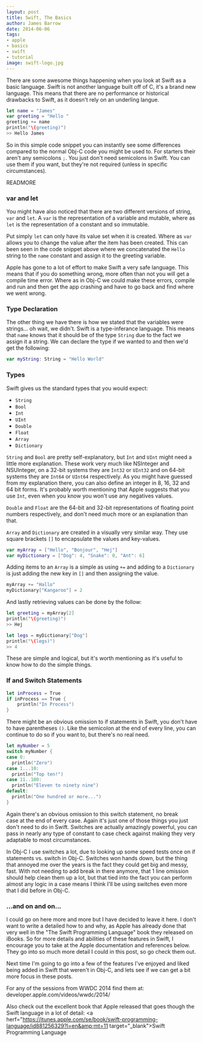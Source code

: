 ```yaml
---
layout: post
title: Swift, The Basics
author: James Barrow
date: 2014-06-06
tags:
- apple
- basics
- swift
- tutorial
image: swift-logo.jpg
---
```


There are some awesome things happening when you look at Swift as a basic language. Swift is not another language built off of C, it's a brand new language. This means that there are no performance or historical drawbacks to Swift, as it doesn't rely on an underling langue.

```swift
let name = "James"
var greeting = "Hello "
greeting += name
println("\(greeting)")
>> Hello James
```

So in this simple code snippet you can instantly see some differences compared to the normal Obj-C code you might be used to. For starters their aren't any semicolons `;`. You just don't need semicolons in Swift. You can use them if you want, but they're not required (unless in specific circumstances).

READMORE

### var and let

You might have also noticed that there are two different versions of string, `var` and `let`. A `var` is the representation of a variable and mutable, where as `let` is the representation of a constant and so immutable.

Put simply `let` can only have its value set when it is created. Where as `var` allows you to change the value after the item has been created. This can been seen in the code snippet above where we concatenated the `Hello` string to the `name` constant and assign it to the greeting variable.

Apple has gone to a lot of effort to make Swift a very safe language. This means that if you do something wrong, more often than not you will get a compile time error. Where as in Obj-C we could make these errors, compile and run and then get the app crashing and have to go back and find where we went wrong.

### Type Declaration

The other thing we have there is how we stated that the variables were strings... oh wait, we didn't. Swift is a type-inferance language. This means that `name` knows that it should be of the type `String` due to the fact we assign it a string. We can declare the type if we wanted to and then we'd get the following:

```swift
var myString: String = "Hello World"
```

### Types

Swift gives us the standard types that you would expect:

- `String`
- `Bool`
- `Int`
- `UInt`
- `Double`
- `Float`
- `Array`
- `Dictionary`

`String` and `Bool` are pretty self-explanatory, but `Int` and `UInt` might need a little more explanation. These work very much like NSInteger and NSUInteger, on a 32-bit systems they are `Int32` or `UInt32` and on 64-bit systems they are `Int64` or `UInt64` respectively. As you might have guessed from my explanation there, you can also define an integer in 8, 16, 32 and 64 bit forms. It's probably worth mentioning that Apple suggests that you use `Int`, even when you know you won't use any negatives values.

`Double` and `Float` are the 64-bit and 32-bit representations of floating point numbers respectively, and don't need much more or an explanation than that.

`Array` and `Dictionary` are created in a visually very similar way. They use square brackets `[]` to encapsulate the values and key-values.

```swift
var myArray = ["Hello", "Bonjour", "Hej"]
var myDictionary = ["Dog": 4, "Snake": 0, "Ant": 6]
```

Adding items to an `Array` is a simple as using `+=` and adding to a `Dictionary` is just adding the new key in `[]` and then assigning the value.

```swift
myArray += "Hallo"
myDictionary["Kangaroo"] = 2
```

And lastly retrieving values can be done by the follow:

```swift
let greeting = myArray[2]
println("\(greeting)")
>> Hej

let legs = myDictionary["Dog"]
println("\(legs)")
>> 4
```

These are simple and logical, but it's worth mentioning as it's useful to know how to do the simple things.

### If and Switch Statements

```swift
let inProcess = True
if inProcess == True {
	println("In Process")
}
```

There might be an obvious omission to if statements in Swift, you don't have to have parentheses `()`. Like the semicolon at the end of every line, you can continue to do so if you want to, but there's no real need.

```swift
let myNumber = 5
switch myNumber {
case 0:
  println("Zero")
case 1...10:
  println("Top ten!")
case 11..100:
  println("Eleven to ninety nine")
default:
  println("One hundred or more...")
}
```

Again there's an obvious omission to this switch statement, no break case at the end of every case. Again it's just one of those things you just don't need to do in Swift. Switches are actually amazingly powerful, you can pass in nearly any type of constant to case check against making they very adaptable to most circumstances.

In Obj-C I use switches a lot, due to looking up some speed tests once on if statements vs. switch in Obj-C. Switches won hands down, but the thing that annoyed me over the years is the fact they could get big and messy, fast. With not needing to add break in there anymore, that 1 line omission should help clean them up a lot, but that tied into the fact you can perform almost any logic in a case means I think I'll be using switches even more that I did before in Obj-C.

### ...and on and on...

I could go on here more and more but I have decided to leave it here. I don't want to write a detailed how to and why, as Apple has already done that very well in the "The Swift Programming Language" book they released on iBooks. So for more details and abilities of these features in Swift, I encourage you to take at the Apple documentation and references below. They go into so much more detail I could in this post, so go check them out.

Next time I'm going to go into a few of the features I've enjoyed and liked being added in Swift that weren't in Obj-C, and lets see if we can get a bit more focus in these posts.

For any of the sessions from WWDC 2014 find them at: <a herf="https://developer.apple.com/videos/wwdc/2014/" target="_blank">developer.apple.com/videos/wwdc/2014/</a>

Also check out the excellent book that Apple released that goes though the Swift language in a lot of detail: <a herf="https://itunes.apple.com/se/book/swift-programming-language/id881256329?l=en&amp;mt=11 target="_blank">Swift Programming Language</a>
